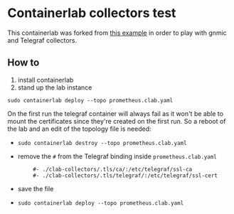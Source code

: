 # Containerlab collectors test

This containerlab was forked from [this example](https://github.com/karimra/gnmic/tree/main/examples/deployments/1.single-instance/4.prometheus-output) in order to play with gnmic and Telegraf collectors.

## How to

1. install containerlab
2. stand up the lab instance

`sudo containerlab deploy --topo prometheus.clab.yaml`

On the first run the telegraf container will always fail as it won't be able to mount the certificates since they're created on the first run. So a reboot of the lab and an edit of the topology file is needed:

- `sudo containerlab destroy --topo prometheus.clab.yaml`

- remove the `#` from the Telegraf binding inside `prometheus.clab.yaml`

```
        #- ./clab-collectors/.tls/ca/:/etc/telegraf/ssl-ca
        #- ./clab-collectors/.tls/telegraf/:/etc/telegraf/ssl-cert
```

- save the file

- `sudo containerlab deploy --topo prometheus.clab.yaml`
